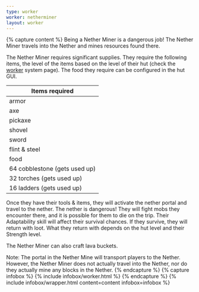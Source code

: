 ```yaml
---
type: worker
worker: netherminer
layout: worker
---
```

{% capture content %}
Being a Nether Miner is a dangerous job! The Nether Miner travels into the Nether and mines resources found there.  

The Nether Miner requires significant supplies. They require the following items, the level of the items based on the level of their hut (check the [worker](../systems/worker) system page). The food they require can be configured in the hut GUI.  

| Items required                |
| ----------------------------- |
| armor                         |
| axe                           |
| pickaxe                       |
| shovel                        |
| sword                         |
| flint & steel                 |
| food                          |
| 64 cobblestone (gets used up) |
| 32 torches (gets used up)     |
| 16 ladders (gets used up)     |

Once they have their tools & items, they will activate the nether portal and travel to the nether.  The nether is dangerous! They will fight mobs they encounter there, and it is possible for them to die on the trip. Their Adaptability skill will affect their survival chances. If they survive, they will return with loot. What they return with depends on the hut level and their Strength level.  

The Nether Miner can also craft lava buckets.

Note: The portal in the Nether Mine will transport players to the Nether. However, the Nether Miner does not actually travel into the Nether, nor do they actually mine any blocks in the Nether.
{% endcapture %}
{% capture infobox %}
{% include infobox/worker.html %}
{% endcapture %}
{% include infobox/wrapper.html content=content infobox=infobox %}
